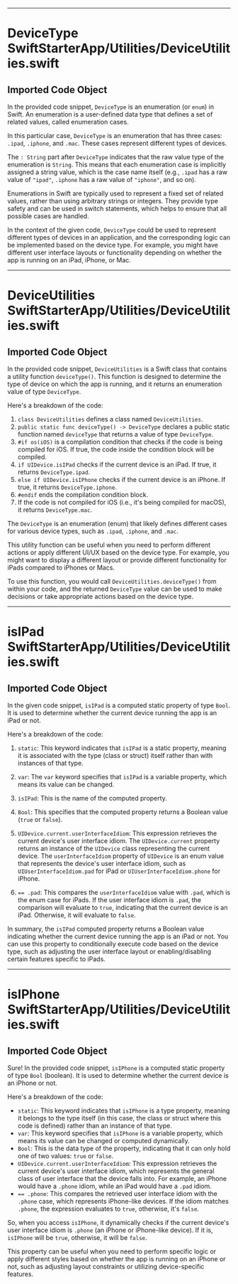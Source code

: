 
  
  
---
# DeviceType SwiftStarterApp/Utilities/DeviceUtilities.swift
## Imported Code Object
In the provided code snippet, `DeviceType` is an enumeration (or `enum`) in Swift. An enumeration is a user-defined data type that defines a set of related values, called enumeration cases.

In this particular case, `DeviceType` is an enumeration that has three cases: `.ipad`, `.iphone`, and `.mac`. These cases represent different types of devices.

The `: String` part after `DeviceType` indicates that the raw value type of the enumeration is `String`. This means that each enumeration case is implicitly assigned a string value, which is the case name itself (e.g., `.ipad` has a raw value of `"ipad"`, `.iphone` has a raw value of `"iphone"`, and so on).

Enumerations in Swift are typically used to represent a fixed set of related values, rather than using arbitrary strings or integers. They provide type safety and can be used in switch statements, which helps to ensure that all possible cases are handled.

In the context of the given code, `DeviceType` could be used to represent different types of devices in an application, and the corresponding logic can be implemented based on the device type. For example, you might have different user interface layouts or functionality depending on whether the app is running on an iPad, iPhone, or Mac.

---
# DeviceUtilities SwiftStarterApp/Utilities/DeviceUtilities.swift
## Imported Code Object
In the provided code snippet, `DeviceUtilities` is a Swift class that contains a utility function `deviceType()`. This function is designed to determine the type of device on which the app is running, and it returns an enumeration value of type `DeviceType`.

Here's a breakdown of the code:

1. `class DeviceUtilities` defines a class named `DeviceUtilities`.
2. `public static func deviceType() -> DeviceType` declares a public static function named `deviceType` that returns a value of type `DeviceType`.
3. `#if os(iOS)` is a compilation condition that checks if the code is being compiled for iOS. If true, the code inside the condition block will be compiled.
4. `if UIDevice.isIPad` checks if the current device is an iPad. If true, it returns `DeviceType.ipad`.
5. `else if UIDevice.isIPhone` checks if the current device is an iPhone. If true, it returns `DeviceType.iphone`.
6. `#endif` ends the compilation condition block.
7. If the code is not compiled for iOS (i.e., it's being compiled for macOS), it returns `DeviceType.mac`.

The `DeviceType` is an enumeration (enum) that likely defines different cases for various device types, such as `.ipad`, `.iphone`, and `.mac`.

This utility function can be useful when you need to perform different actions or apply different UI/UX based on the device type. For example, you might want to display a different layout or provide different functionality for iPads compared to iPhones or Macs.

To use this function, you would call `DeviceUtilities.deviceType()` from within your code, and the returned `DeviceType` value can be used to make decisions or take appropriate actions based on the device type.

---
# isIPad SwiftStarterApp/Utilities/DeviceUtilities.swift
## Imported Code Object
In the given code snippet, `isIPad` is a computed static property of type `Bool`. It is used to determine whether the current device running the app is an iPad or not.

Here's a breakdown of the code:

1. `static`: This keyword indicates that `isIPad` is a static property, meaning it is associated with the type (class or struct) itself rather than with instances of that type.

2. `var`: The `var` keyword specifies that `isIPad` is a variable property, which means its value can be changed.

3. `isIPad`: This is the name of the computed property.

4. `Bool`: This specifies that the computed property returns a Boolean value (`true` or `false`).

5. `UIDevice.current.userInterfaceIdiom`: This expression retrieves the current device's user interface idiom. The `UIDevice.current` property returns an instance of the `UIDevice` class representing the current device. The `userInterfaceIdiom` property of `UIDevice` is an enum value that represents the device's user interface idiom, such as `UIUserInterfaceIdiom.pad` for iPad or `UIUserInterfaceIdiom.phone` for iPhone.

6. `== .pad`: This compares the `userInterfaceIdiom` value with `.pad`, which is the enum case for iPads. If the user interface idiom is `.pad`, the comparison will evaluate to `true`, indicating that the current device is an iPad. Otherwise, it will evaluate to `false`.

In summary, the `isIPad` computed property returns a Boolean value indicating whether the current device running the app is an iPad or not. You can use this property to conditionally execute code based on the device type, such as adjusting the user interface layout or enabling/disabling certain features specific to iPads.

---
# isIPhone SwiftStarterApp/Utilities/DeviceUtilities.swift
## Imported Code Object
Sure! In the provided code snippet, `isIPhone` is a computed static property of type `Bool` (boolean). It is used to determine whether the current device is an iPhone or not.

Here's a breakdown of the code:

- `static`: This keyword indicates that `isIPhone` is a type property, meaning it belongs to the type itself (in this case, the class or struct where this code is defined) rather than an instance of that type.
- `var`: This keyword specifies that `isIPhone` is a variable property, which means its value can be changed or computed dynamically.
- `Bool`: This is the data type of the property, indicating that it can only hold one of two values: `true` or `false`.
- `UIDevice.current.userInterfaceIdiom`: This expression retrieves the current device's user interface idiom, which represents the general class of user interface that the device falls into. For example, an iPhone would have a `.phone` idiom, while an iPad would have a `.pad` idiom.
- `== .phone`: This compares the retrieved user interface idiom with the `.phone` case, which represents iPhone-like devices. If the idiom matches `.phone`, the expression evaluates to `true`, otherwise, it's `false`.

So, when you access `isIPhone`, it dynamically checks if the current device's user interface idiom is `.phone` (an iPhone or iPhone-like device). If it is, `isIPhone` will be `true`, otherwise, it will be `false`.

This property can be useful when you need to perform specific logic or apply different styles based on whether the app is running on an iPhone or not, such as adjusting layout constraints or utilizing device-specific features.

  
  